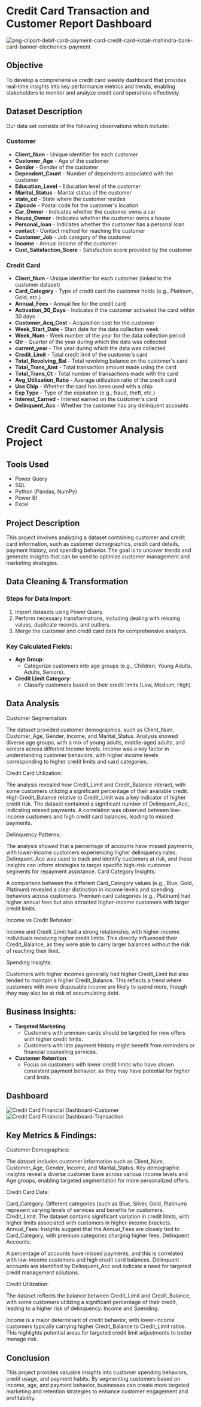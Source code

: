 # Credit Card Transaction and Customer Report Dashboard
![png-clipart-debit-card-payment-card-credit-card-kotak-mahindra-bank-card-banner-electronics-payment](https://github.com/user-attachments/assets/4b99c28c-462d-40c7-b1b8-802d312cc635)



## Objective
To develop a comprehensive credit card weekly dashboard that provides real-time insights into key performance metrics and trends, enabling stakeholders to monitor and analyze credit card operations effectively.

## Dataset Description
Our data set consists of the following observations which include:

### Customer
- **Client_Num** - Unique identifier for each customer
- **Customer_Age** - Age of the customer
- **Gender** - Gender of the customer
- **Dependent_Count** - Number of dependents associated with the customer
- **Education_Level** - Education level of the customer
- **Marital_Status** - Marital status of the customer
- **state_cd** - State where the customer resides
- **Zipcode** - Postal code for the customer's location
- **Car_Owner** - Indicates whether the customer owns a car
- **House_Owner** - Indicates whether the customer owns a house
- **Personal_loan** - Indicates whether the customer has a personal loan
- **contact** - Contact method for reaching the customer
- **Customer_Job** - Job category of the customer
- **Income** - Annual income of the customer
- **Cust_Satisfaction_Score** - Satisfaction score provided by the customer

### Credit Card
- **Client_Num** - Unique identifier for each customer (linked to the customer dataset)
- **Card_Category** - Type of credit card the customer holds (e.g., Platinum, Gold, etc.)
- **Annual_Fees** - Annual fee for the credit card
- **Activation_30_Days** - Indicates if the customer activated the card within 30 days
- **Customer_Acq_Cost** - Acquisition cost for the customer
- **Week_Start_Date** - Start date for the data collection week
- **Week_Num** - Week number of the year for the data collection period
- **Qtr** - Quarter of the year during which the data was collected
- **current_year** - The year during which the data was collected
- **Credit_Limit** - Total credit limit of the customer’s card
- **Total_Revolving_Bal** - Total revolving balance on the customer's card
- **Total_Trans_Amt** - Total transaction amount made using the card
- **Total_Trans_Ct** - Total number of transactions made with the card
- **Avg_Utilization_Ratio** - Average utilization ratio of the credit card
- **Use Chip** - Whether the card has been used with a chip
- **Exp Type** - Type of the expiration (e.g., fraud, theft, etc.)
- **Interest_Earned** - Interest earned on the customer's card
- **Delinquent_Acc** - Whether the customer has any delinquent accounts

# Credit Card Customer Analysis Project

## Tools Used
- Power Query
- SQL
- Python (Pandas, NumPy)
- Power BI
- Excel

## Project Description
This project involves analyzing a dataset containing customer and credit card information, such as customer demographics, credit card details, payment history, and spending behavior. The goal is to uncover trends and generate insights that can be used to optimize customer management and marketing strategies.

## Data Cleaning & Transformation
### Steps for Data Import:
1. Import datasets using Power Query.
2. Perform necessary transformations, including dealing with missing values, duplicate records, and outliers.
3. Merge the customer and credit card data for comprehensive analysis.

### Key Calculated Fields:
- **Age Group**:
    - Categorize customers into age groups (e.g., Children, Young Adults, Adults, Seniors).
- **Credit Limit Category**:
    - Classify customers based on their credit limits (Low, Medium, High).

## Data Analysis

Customer Segmentation:

The dataset provided customer demographics, such as Client_Num, Customer_Age, Gender, Income, and Marital_Status. Analysis showed diverse age groups, with a mix of young adults, middle-aged adults, and seniors across different Income levels.
Income was a key factor in understanding customer behaviors, with higher income levels corresponding to higher credit limits and card categories.

Credit Card Utilization:

The analysis revealed how Credit_Limit and Credit_Balance interact, with some customers utilizing a significant percentage of their available credit. High Credit_Balance relative to Credit_Limit was a key indicator of higher credit risk.
The dataset contained a significant number of Delinquent_Acc, indicating missed payments. A correlation was observed between low-income customers and high credit card balances, leading to missed payments.

Delinquency Patterns:

The analysis showed that a percentage of accounts have missed payments, with lower-income customers experiencing higher delinquency rates.
Delinquent_Acc was used to track and identify customers at risk, and these insights can inform strategies to target specific high-risk customer segments for repayment assistance.
Card Category Insights:

A comparison between the different Card_Category values (e.g., Blue, Gold, Platinum) revealed a clear distinction in income levels and spending behaviors across customers. Premium card categories (e.g., Platinum) had higher annual fees but also attracted higher-income customers with larger credit limits.

Income vs Credit Behavior:

Income and Credit_Limit had a strong relationship, with higher-income individuals receiving higher credit limits. This directly influenced their Credit_Balance, as they were able to carry larger balances without the risk of reaching their limit.

Spending Insights:

Customers with higher incomes generally had higher Credit_Limit but also tended to maintain a higher Credit_Balance. This reflects a trend where customers with more disposable income are likely to spend more, though they may also be at risk of accumulating debt.


## Business Insights:
- **Targeted Marketing**:
    - Customers with premium cards should be targeted for new offers with higher credit limits.
    - Customers with late payment history might benefit from reminders or financial counseling services.
- **Customer Retention**:
    - Focus on customers with lower credit limits who have shown consistent payment behavior, as they may have potential for higher card limits.

## Dashboard
![Credit Card Financial Dashboard-Customer](https://github.com/user-attachments/assets/19a359fd-5d9b-49fa-9613-9a7a0cacb7c1)
![Credit Card Financial Dashboard-Transaction](https://github.com/user-attachments/assets/ce072551-474c-4f94-a397-1264370c35fd)


## Key Metrics & Findings:
Customer Demographics:

The dataset includes customer information such as Client_Num, Customer_Age, Gender, Income, and Marital_Status.
Key demographic insights reveal a diverse customer base across various Income levels and Age groups, enabling targeted segmentation for more personalized offers.

Credit Card Data:

Card_Category: Different categories (such as Blue, Silver, Gold, Platinum) represent varying levels of services and benefits for customers.
Credit_Limit: The dataset contains significant variation in credit limits, with higher limits associated with customers in higher-income brackets.
Annual_Fees: Insights suggest that the Annual_Fees are closely tied to Card_Category, with premium categories charging higher fees.
Delinquent Accounts:

A percentage of accounts have missed payments, and this is correlated with low-income customers and high credit card balances.
Delinquent accounts are identified by Delinquent_Acc and indicate a need for targeted credit management solutions.

Credit Utilization:

The dataset reflects the balance between Credit_Limit and Credit_Balance, with some customers utilizing a significant percentage of their credit, leading to a higher risk of delinquency.
Income and Spending:

Income is a major determinant of credit behavior, with lower-income customers typically carrying higher Credit_Balance to Credit_Limit ratios.
This highlights potential areas for targeted credit limit adjustments to better manage risk.

## Conclusion
This project provides valuable insights into customer spending behaviors, credit usage, and payment habits. By segmenting customers based on income, age, and payment behavior, businesses can create more targeted marketing and retention strategies to enhance customer engagement and profitability.
		

